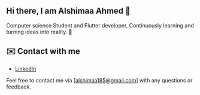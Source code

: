 ## Hi there, I am Alshimaa Ahmed 👋
 Computer science Student and Flutter developer, Continuously learning and turning ideas into reality. 🚀
 ## ✉️ Contact with me 
   - [LinkedIn](https://www.linkedin.com/in/alshimaa-ahmed-702036281?lipi=urn%3Ali%3Apage%3Ad_flagship3_profile_view_base_contact_details%3BGspN15d4R5%2BOrCk85dWllQ%3D%3D)<br>
   
   Feel free to contact me via [alshimaa185@gmail.com] with any questions or feedback.
<!--
**AlshimaaAhmed/AlshimaaAhmed** is a ✨ _special_ ✨ repository because its `README.md` (this file) appears on your GitHub profile.

Here are some ideas to get you started:

- 🔭 I’m currently working on ...
- 🌱 I’m currently learning ...
- 👯 I’m looking to collaborate on ...
- 🤔 I’m looking for help with ...
- 💬 Ask me about ...
- 📫 How to reach me: ...
- 😄 Pronouns: ...
- ⚡ Fun fact: ...
-->
